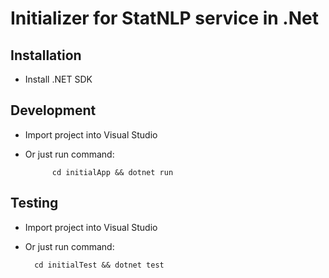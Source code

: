 # Initializer for StatNLP service in .Net

## Installation

- Install .NET SDK

## Development

- Import project into Visual Studio

- Or just run command: 

            cd initialApp && dotnet run

## Testing

- Import project into Visual Studio

- Or just run command: 

        cd initialTest && dotnet test                